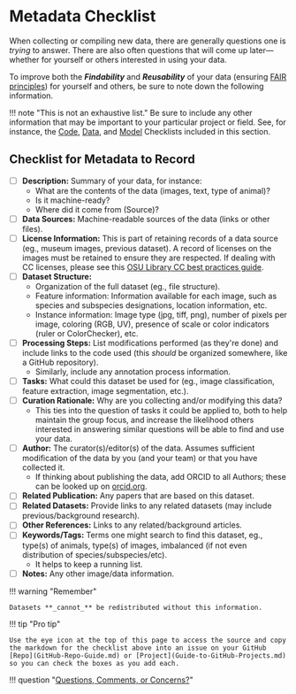 # Metadata Checklist

When collecting or compiling new data, there are generally questions one is _trying_ to answer. There are also often questions that will come up later&mdash;whether for yourself or others interested in using your data.

To improve both the _**Findability**_ and _**Reusability**_ of your data (ensuring [FAIR principles](Glossary-for-Imageomics.md#fair-data-principles)) for yourself and others, be sure to note down the following information.

!!! note "This is not an exhaustive list."
    Be sure to include any other information that may be important to your particular project or field. See, for instance, the [Code](Code-Checklist.md), [Data](Data-Checklist.md), and [Model](Model-Checklist.md) Checklists included in this section.

## Checklist for Metadata to Record

- [ ] **Description:** Summary of your data, for instance:
  - What are the contents of the data (images, text, type of animal)?
  - Is it machine-ready?
  - Where did it come from (Source)?
- [ ] **Data Sources:** Machine-readable sources of the data (links or other files).
- [ ] **License Information:** This is part of retaining records of a data source (eg., museum images, previous dataset). A record of licenses on the images must be retained to ensure they are respected. If dealing with CC licenses, please see this [OSU Library CC best practices guide](https://library.osu.edu/sites/default/files/2022-10/attributing_cc_license_flyer_2022_ac.pdf).
- [ ] **Dataset Structure:**
  - Organization of the full dataset (eg., file structure).
  - Feature information: Information available for each image, such as species and subspecies designations, location information, etc.
  - Instance information: Image type (jpg, tiff, png), number of pixels per image, coloring (RGB, UV), presence of scale or color indicators (ruler or ColorChecker), etc.
- [ ] **Processing Steps:** List modifications performed (as they're done) and include links to the code used (this _should_ be organized somewhere, like a GitHub repository).
  - Similarly, include any annotation process information.
- [ ] **Tasks:** What could this dataset be used for (eg., image classification, feature extraction, image segmentation, etc.).
- [ ] **Curation Rationale:** Why are you collecting and/or modifying this data?
  - This ties into the question of tasks it could be applied to, both to help maintain the group focus, and increase the likelihood others interested in answering similar questions will be able to find and use your data.
- [ ] **Author:** The curator(s)/editor(s) of the data. Assumes sufficient modification of the data by you (and your team) or that you have collected it.
  - If thinking about publishing the data, add ORCID to all Authors; these can be looked up on [orcid.org](https://orcid.org/).
- [ ] **Related Publication:** Any papers that are based on this dataset.
- [ ] **Related Datasets:** Provide links to any related datasets (may include previous/background research).
- [ ] **Other References:** Links to any related/background articles.
- [ ] **Keywords/Tags:** Terms one might search to find this dataset, eg., type(s) of animals, type(s) of images, imbalanced (if not even distribution of species/subspecies/etc).
  - It helps to keep a running list.
- [ ] **Notes:** Any other image/data information.

!!! warning "Remember"

    Datasets **_cannot_** be redistributed without this information. 

!!! tip "Pro tip"

    Use the eye icon at the top of this page to access the source and copy the markdown for the checklist above into an issue on your GitHub [Repo](GitHub-Repo-Guide.md) or [Project](Guide-to-GitHub-Projects.md) so you can check the boxes as you add each.

!!! question "[Questions, Comments, or Concerns?](https://github.com/Imageomics/Imageomics-guide/issues)"
